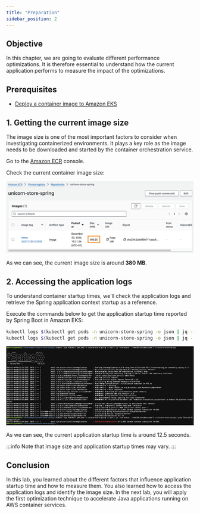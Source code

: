 ```yaml
---
title: "Preparation"
sidebar_position: 2
---
```


## Objective

In this chapter, we are going to evaluate different performance optimizations. It is therefore essential to understand how the current application performs to measure the impact of the optimizations.

## Prerequisites

- [Deploy a container image to Amazon EKS](../../eks/java/deploy-app.md)

## 1. Getting the current image size

The image size is one of the most important factors to consider when investigating containerized environments. It plays a key role as the image needs to be downloaded and started by the container orchestration service.

Go to the [Amazon ECR](https://console.aws.amazon.com/ecr/home#/) console.

Check the current container image size:

![ecr-with-image](./images/ecr-with-image.png)

As we can see, the current image size is around **380 MB**.

## 2. Accessing the application logs

To understand container startup times, we'll check the application logs and retrieve the Spring application context startup as a reference.

Execute the commands below to get the application startup time reported by Spring Boot in Amazon EKS:

```bash showLineNumbers
kubectl logs $(kubectl get pods -n unicorn-store-spring -o json | jq --raw-output '.items[0].metadata.name') -n unicorn-store-spring
kubectl logs $(kubectl get pods -n unicorn-store-spring -o json | jq --raw-output '.items[0].metadata.name') -n unicorn-store-spring | grep "Started StoreApplication"
```

![eks-initial-log](./images/eks-initial-log.png)

As we can see, the current application startup time is around 12.5 seconds.

:::info
Note that image size and application startup times may vary.
:::

## Conclusion

In this lab, you learned about the different factors that influence application startup time and how to measure them. You also learned how to access the application logs and identify the image size. In the next lab, you will apply the first optimization technique to accelerate Java applications running on AWS container services.
